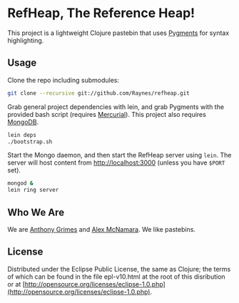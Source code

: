 # RefHeap, The Reference Heap!

This project is a lightweight Clojure pastebin that uses [Pygments](http://pygments.org) for syntax highlighting.

## Usage

Clone the repo including submodules:

``` bash
git clone --recursive git://github.com/Raynes/refheap.git
```

Grab general project dependencies with lein, and grab Pygments with the provided bash script (requires [Mercurial](http://mercurial.selenic.com)). This project also requires [MongoDB](http://www.mongodb.org).

``` bash
lein deps
./bootstrap.sh
```

Start the Mongo daemon, and then start the RefHeap server using `lein`. The server will host content from [http://localhost:3000](http://localhost:3000) (unless you have `$PORT` set).

``` bash
mongod &
lein ring server
```

## Who We Are

We are [Anthony Grimes](https://github.com/Raynes) and [Alex McNamara](https://github.com/amcnamara). We like pastebins.

## License

Distributed under the Eclipse Public License, the same as Clojure; the terms of which can be found in the file epl-v10.html at the root of this disribution or at [http://opensource.org/licenses/eclipse-1.0.php](http://opensource.org/licenses/eclipse-1.0.php).
